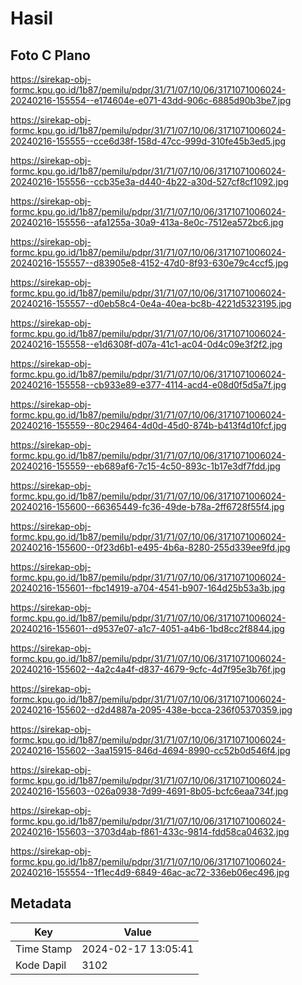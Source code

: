 # Hasil

## Foto C Plano

https://sirekap-obj-formc.kpu.go.id/1b87/pemilu/pdpr/31/71/07/10/06/3171071006024-20240216-155554--e174604e-e071-43dd-906c-6885d90b3be7.jpg

https://sirekap-obj-formc.kpu.go.id/1b87/pemilu/pdpr/31/71/07/10/06/3171071006024-20240216-155555--cce6d38f-158d-47cc-999d-310fe45b3ed5.jpg

https://sirekap-obj-formc.kpu.go.id/1b87/pemilu/pdpr/31/71/07/10/06/3171071006024-20240216-155556--ccb35e3a-d440-4b22-a30d-527cf8cf1092.jpg

https://sirekap-obj-formc.kpu.go.id/1b87/pemilu/pdpr/31/71/07/10/06/3171071006024-20240216-155556--afa1255a-30a9-413a-8e0c-7512ea572bc6.jpg

https://sirekap-obj-formc.kpu.go.id/1b87/pemilu/pdpr/31/71/07/10/06/3171071006024-20240216-155557--d83905e8-4152-47d0-8f93-630e79c4ccf5.jpg

https://sirekap-obj-formc.kpu.go.id/1b87/pemilu/pdpr/31/71/07/10/06/3171071006024-20240216-155557--d0eb58c4-0e4a-40ea-bc8b-4221d5323195.jpg

https://sirekap-obj-formc.kpu.go.id/1b87/pemilu/pdpr/31/71/07/10/06/3171071006024-20240216-155558--e1d6308f-d07a-41c1-ac04-0d4c09e3f2f2.jpg

https://sirekap-obj-formc.kpu.go.id/1b87/pemilu/pdpr/31/71/07/10/06/3171071006024-20240216-155558--cb933e89-e377-4114-acd4-e08d0f5d5a7f.jpg

https://sirekap-obj-formc.kpu.go.id/1b87/pemilu/pdpr/31/71/07/10/06/3171071006024-20240216-155559--80c29464-4d0d-45d0-874b-b413f4d10fcf.jpg

https://sirekap-obj-formc.kpu.go.id/1b87/pemilu/pdpr/31/71/07/10/06/3171071006024-20240216-155559--eb689af6-7c15-4c50-893c-1b17e3df7fdd.jpg

https://sirekap-obj-formc.kpu.go.id/1b87/pemilu/pdpr/31/71/07/10/06/3171071006024-20240216-155600--66365449-fc36-49de-b78a-2ff6728f55f4.jpg

https://sirekap-obj-formc.kpu.go.id/1b87/pemilu/pdpr/31/71/07/10/06/3171071006024-20240216-155600--0f23d6b1-e495-4b6a-8280-255d339ee9fd.jpg

https://sirekap-obj-formc.kpu.go.id/1b87/pemilu/pdpr/31/71/07/10/06/3171071006024-20240216-155601--fbc14919-a704-4541-b907-164d25b53a3b.jpg

https://sirekap-obj-formc.kpu.go.id/1b87/pemilu/pdpr/31/71/07/10/06/3171071006024-20240216-155601--d9537e07-a1c7-4051-a4b6-1bd8cc2f8844.jpg

https://sirekap-obj-formc.kpu.go.id/1b87/pemilu/pdpr/31/71/07/10/06/3171071006024-20240216-155602--4a2c4a4f-d837-4679-9cfc-4d7f95e3b76f.jpg

https://sirekap-obj-formc.kpu.go.id/1b87/pemilu/pdpr/31/71/07/10/06/3171071006024-20240216-155602--d2d4887a-2095-438e-bcca-236f05370359.jpg

https://sirekap-obj-formc.kpu.go.id/1b87/pemilu/pdpr/31/71/07/10/06/3171071006024-20240216-155602--3aa15915-846d-4694-8990-cc52b0d546f4.jpg

https://sirekap-obj-formc.kpu.go.id/1b87/pemilu/pdpr/31/71/07/10/06/3171071006024-20240216-155603--026a0938-7d99-4691-8b05-bcfc6eaa734f.jpg

https://sirekap-obj-formc.kpu.go.id/1b87/pemilu/pdpr/31/71/07/10/06/3171071006024-20240216-155603--3703d4ab-f861-433c-9814-fdd58ca04632.jpg

https://sirekap-obj-formc.kpu.go.id/1b87/pemilu/pdpr/31/71/07/10/06/3171071006024-20240216-155554--1f1ec4d9-6849-46ac-ac72-336eb06ec496.jpg


## Metadata

| Key        | Value               |
| ---------- | ------------------- |
| Time Stamp | 2024-02-17 13:05:41 |
| Kode Dapil | 3102                |



